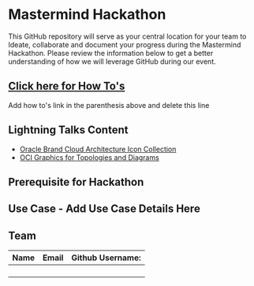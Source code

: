 # Mastermind Hackathon

This GitHub repository will serve as your central location for your team to Ideate, collaborate and document your progress during the Mastermind Hackathon. Please review the information below to get a better understanding of how we will leverage GitHub during our event.  

## [Click here for How To's](howtosEdit.md)
Add how to's link in the parenthesis above and delete this line

## Lightning Talks Content
- [Oracle Brand Cloud Architecture Icon Collection](Oracle_Brand_Cloud_Architecture_Icon_Collection.pptx)
- [OCI Graphics for Topologies and Diagrams](https://docs.oracle.com/en-us/iaas/Content/General/Reference/graphicsfordiagrams.htm)

## Prerequisite for Hackathon

## Use Case - Add Use Case Details Here

## Team 
| Name | Email |Github Username: |
|--- |--- |--- |
||||
||||
||||
||||

